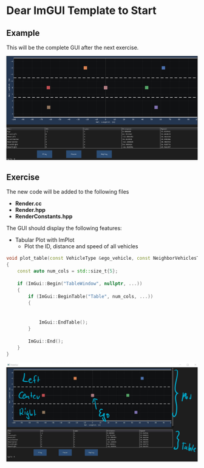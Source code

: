 # Dear ImGUI Template to Start

## Example

This will be the complete GUI after the next exercise.

![Example](./media/AdasGui.gif)

## Exercise

The new code will be added to the following files

- **Render.cc**
- **Render.hpp**
- **RenderConstants.hpp**

The GUI should display the following features:

- Tabular Plot with ImPlot
  - Plot the ID, distance and speed of all vehicles

```cpp
void plot_table(const VehicleType &ego_vehicle, const NeighborVehiclesType &vehicles)
{
    const auto num_cols = std::size_t{5};

    if (ImGui::Begin("TableWindow", nullptr, ...))
    {
        if (ImGui::BeginTable("Table", num_cols, ...))
        {


            ImGui::EndTable();
        }

        ImGui::End();
    }
}
```

![Example](./media/AdasGuiDescr.png)
